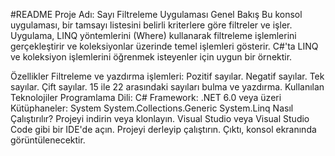 #README
Proje Adı: Sayı Filtreleme Uygulaması
Genel Bakış
Bu konsol uygulaması, bir tamsayı listesini belirli kriterlere göre filtreler ve işler. Uygulama, LINQ yöntemlerini (Where) kullanarak filtreleme işlemlerini gerçekleştirir ve koleksiyonlar üzerinde temel işlemleri gösterir. C#'ta LINQ ve koleksiyon işlemlerini öğrenmek isteyenler için uygun bir örnektir.

Özellikler
Filtreleme ve yazdırma işlemleri:
Pozitif sayılar.
Negatif sayılar.
Tek sayılar.
Çift sayılar.
15 ile 22 arasındaki sayıları bulma ve yazdırma.
Kullanılan Teknolojiler
Programlama Dili: C#
Framework: .NET 6.0 veya üzeri
Kütüphaneler:
System
System.Collections.Generic
System.Linq
Nasıl Çalıştırılır?
Projeyi indirin veya klonlayın.
Visual Studio veya Visual Studio Code gibi bir IDE'de açın.
Projeyi derleyip çalıştırın.
Çıktı, konsol ekranında görüntülenecektir.
